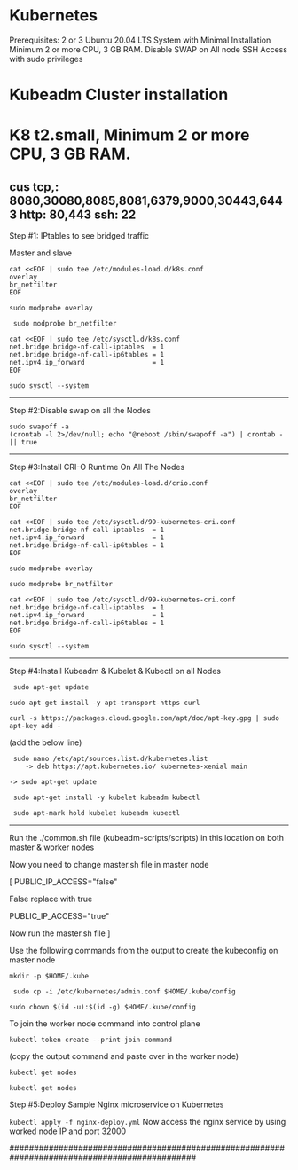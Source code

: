 # Kubernetes
Prerequisites:  2 or 3 Ubuntu 20.04 LTS System with Minimal Installation Minimum 2 or more CPU, 3 GB RAM. Disable SWAP on All node SSH Access with sudo privileges

# Kubeadm Cluster installation
# K8 t2.small, Minimum 2 or more CPU, 3 GB RAM.

cus tcp,: 8080,30080,8085,8081,6379,9000,30443,6443
http: 80,443
ssh: 22
----------------------------------------
Step #1: IPtables to see bridged traffic

Master and slave 

```
cat <<EOF | sudo tee /etc/modules-load.d/k8s.conf
overlay
br_netfilter
EOF
```

```
sudo modprobe overlay
```

```
 sudo modprobe br_netfilter
```

```
cat <<EOF | sudo tee /etc/sysctl.d/k8s.conf
net.bridge.bridge-nf-call-iptables  = 1
net.bridge.bridge-nf-call-ip6tables = 1
net.ipv4.ip_forward                 = 1
EOF
```

```
sudo sysctl --system 
```
------------------------------------------------
Step #2:Disable swap on all the Nodes

``` 
sudo swapoff -a
(crontab -l 2>/dev/null; echo "@reboot /sbin/swapoff -a") | crontab - || true
```
------------------------------------------------
Step #3:Install CRI-O Runtime On All The Nodes

```
cat <<EOF | sudo tee /etc/modules-load.d/crio.conf
overlay
br_netfilter
EOF
```

```
cat <<EOF | sudo tee /etc/sysctl.d/99-kubernetes-cri.conf
net.bridge.bridge-nf-call-iptables  = 1
net.ipv4.ip_forward                 = 1
net.bridge.bridge-nf-call-ip6tables = 1
EOF
```

```
sudo modprobe overlay
```

```
sudo modprobe br_netfilter
```

```
cat <<EOF | sudo tee /etc/sysctl.d/99-kubernetes-cri.conf
net.bridge.bridge-nf-call-iptables  = 1
net.ipv4.ip_forward                 = 1
net.bridge.bridge-nf-call-ip6tables = 1
EOF
```
```sudo sysctl --system```

----------------------------------------------------------------
Step #4:Install Kubeadm & Kubelet & Kubectl on all Nodes

``` sudo apt-get update```

```sudo apt-get install -y apt-transport-https curl```

```curl -s https://packages.cloud.google.com/apt/doc/apt-key.gpg | sudo apt-key add -```

(add the below line) 
```
 sudo nano /etc/apt/sources.list.d/kubernetes.list 
	-> deb https://apt.kubernetes.io/ kubernetes-xenial main
```

```
-> sudo apt-get update
```

``` sudo apt-get install -y kubelet kubeadm kubectl```

``` sudo apt-mark hold kubelet kubeadm kubectl```

------------------------------

Run the ./common.sh file (kubeadm-scripts/scripts) in this location on both master & worker nodes

Now you need to change master.sh file in master node

[ PUBLIC_IP_ACCESS="false"

False replace with true

PUBLIC_IP_ACCESS="true"

Now run the master.sh file  ]

Use the following commands from the output to create the kubeconfig on master node

``` mkdir -p $HOME/.kube ```

```  sudo cp -i /etc/kubernetes/admin.conf $HOME/.kube/config ```

``` sudo chown $(id -u):$(id -g) $HOME/.kube/config ```

To join the worker node command into control plane

``` kubectl token create --print-join-command ```

(copy the output command and paste over in the worker node)

``` kubectl get nodes ```

 ``` kubectl get nodes ```

Step #5:Deploy Sample Nginx microservice on Kubernetes

``` kubectl apply -f nginx-deploy.yml ```
Now access the nginx service by using worked node IP and port 32000



##############################################################################################
